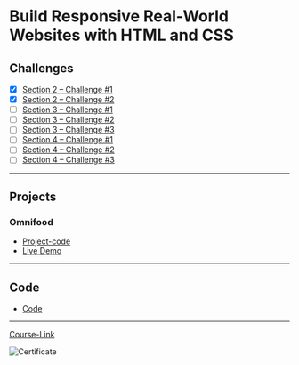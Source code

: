 # Build Responsive Real-World Websites with HTML and CSS
## Challenges
- [x] [Section 2 – Challenge #1](./Challenges/01-Challenges/)
- [x] [Section 2 – Challenge #2](./Challenges/02-Challenges/)
- [ ] [Section 3 – Challenge #1](./Challenges/03-Challenges/)
- [ ] [Section 3 – Challenge #2](./Challenges/04-Challenges/)
- [ ] [Section 3 – Challenge #3](./Challenges/05-Challenges/)
- [ ] [Section 4 – Challenge #1](./Challenges/06-Challenges/)
- [ ] [Section 4 – Challenge #2](./Challenges/07-Challenges/)
- [ ] [Section 4 – Challenge #3](./Challenges/08-Challenges/)

---
## Projects
### Omnifood
- [Project-code](./Projects/Omnifood) <br>
- [Live Demo](https://omnifood.dev/)
---
## Code
- [Code](Code)
---
[Course-Link](https://www.udemy.com/course/design-and-develop-a-killer-website-with-html5-and-css3)<br>

![Certificate](https://via.placeholder.com/468x300?text=Certificate+Here)
